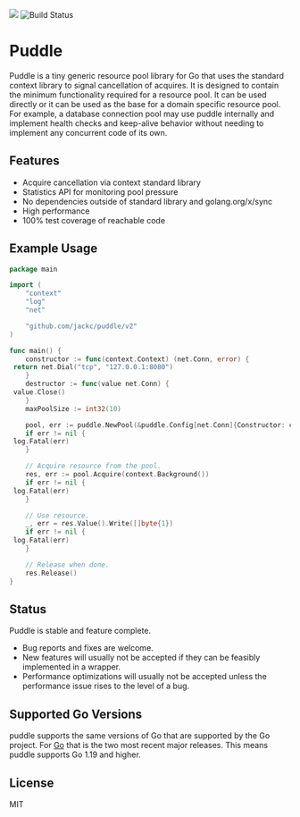 [![](https/godoc.org/github.com/jackc/puddle?status.svg)](https/godoc.org/github.com/jackc/puddle)
![Build Status](https/github.com/jackc/puddle/actions/workflows/ci.yml/badge.svg)

# Puddle

Puddle is a tiny generic resource pool library for Go that uses the standard
context library to signal cancellation of acquires. It is designed to contain
the minimum functionality required for a resource pool. It can be used directly
or it can be used as the base for a domain specific resource pool. For example,
a database connection pool may use puddle internally and implement health checks
and keep-alive behavior without needing to implement any concurrent code of its
own.

## Features

* Acquire cancellation via context standard library
* Statistics API for monitoring pool pressure
* No dependencies outside of standard library and golang.org/x/sync
* High performance
* 100% test coverage of reachable code

## Example Usage

```go
package main

import (
	"context"
	"log"
	"net"

	"github.com/jackc/puddle/v2"
)

func main() {
	constructor := func(context.Context) (net.Conn, error) {
 return net.Dial("tcp", "127.0.0.1:8080")
	}
	destructor := func(value net.Conn) {
 value.Close()
	}
	maxPoolSize := int32(10)

	pool, err := puddle.NewPool(&puddle.Config[net.Conn]{Constructor: constructor, Destructor: destructor, MaxSize: maxPoolSize})
	if err != nil {
 log.Fatal(err)
	}

	// Acquire resource from the pool.
	res, err := pool.Acquire(context.Background())
	if err != nil {
 log.Fatal(err)
	}

	// Use resource.
	_, err = res.Value().Write([]byte{1})
	if err != nil {
 log.Fatal(err)
	}

	// Release when done.
	res.Release()
}
```

## Status

Puddle is stable and feature complete.

* Bug reports and fixes are welcome.
* New features will usually not be accepted if they can be feasibly implemented in a wrapper.
* Performance optimizations will usually not be accepted unless the performance issue rises to the level of a bug.

## Supported Go Versions

puddle supports the same versions of Go that are supported by the Go project. For [Go](https/golang.org/doc/devel/release.html#policy) that is the two most recent major releases. This means puddle supports Go 1.19 and higher.

## License

MIT
